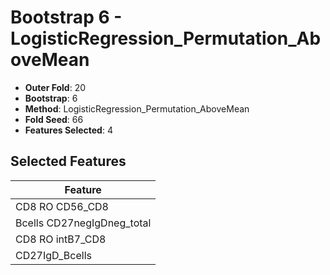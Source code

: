 # Bootstrap 6 - LogisticRegression_Permutation_AboveMean

- **Outer Fold**: 20
- **Bootstrap**: 6
- **Method**: LogisticRegression_Permutation_AboveMean
- **Fold Seed**: 66
- **Features Selected**: 4

## Selected Features

| Feature |
|---------|
| CD8 RO CD56_CD8 |
| Bcells CD27negIgDneg_total |
| CD8 RO intB7_CD8 |
| CD27IgD_Bcells |
